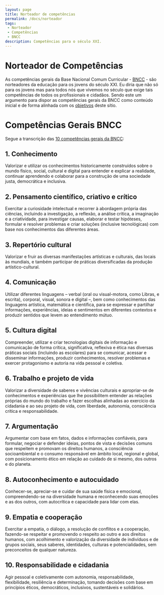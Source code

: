 ```yaml
---
layout: page
title: Norteador de competências
permalink: /docs/norteador
tags:
 - Norteador
 - Competências
 - BNCC
description: Competências para o século XXI.
---
```

# Norteador de Competências

As competências gerais da Base Nacional Comum Curricular - [BNCC](http://basenacionalcomum.mec.gov.br/) - são norteadores da educação para os jovens do século XXI. Eu diria que não só para os jovens mas para todos nós que vivemos no século que exige tais competências de todos os profissionais e cidadãos. Sendo este um argumento para dispor as competências gerais da BNCC como conteúdo inicial e de forma alinhada com os [objetivos]( {{site.baseurl}}/sobre) deste sítio.



# Competências Gerais BNCC
Segue a transcrição das [10 competências gerais da BNCC](http://basenacionalcomum.mec.gov.br/abase/#introducao):


## 1. Conhecimento
Valorizar e utilizar os conhecimentos historicamente construídos sobre o mundo físico, social, cultural e digital para entender e explicar a realidade, continuar aprendendo e colaborar para a construção de uma sociedade justa, democrática e inclusiva.

## 2. Pensamento científico, criativo e crítico
Exercitar a curiosidade intelectual e recorrer à abordagem própria das ciências, incluindo a investigação, a reflexão, a análise crítica, a imaginação e a criatividade, para investigar causas, elaborar e testar hipóteses, formular e resolver problemas e criar soluções (inclusive tecnológicas) com base nos conhecimentos das diferentes áreas.

## 3. Repertório cultural
Valorizar e fruir as diversas manifestações artísticas e culturais, das locais às mundiais, e também participar de práticas diversificadas da produção artístico-cultural.

## 4. Comunicação
Utilizar diferentes linguagens – verbal (oral ou visual-motora, como Libras, e escrita), corporal, visual, sonora e digital –, bem como conhecimentos das linguagens artística, matemática e científica, para se expressar e partilhar informações, experiências, ideias e sentimentos em diferentes contextos e produzir sentidos que levem ao entendimento mútuo.

## 5. Cultura digital
Compreender, utilizar e criar tecnologias digitais de informação e comunicação de forma crítica, significativa, reflexiva e ética nas diversas práticas sociais (incluindo as escolares) para se comunicar, acessar e disseminar informações, produzir conhecimentos, resolver problemas e exercer protagonismo e autoria na vida pessoal e coletiva.

## 6. Trabalho e projeto de vida
Valorizar a diversidade de saberes e vivências culturais e apropriar-se de conhecimentos e experiências que lhe possibilitem entender as relações próprias do mundo do trabalho e fazer escolhas alinhadas ao exercício da cidadania e ao seu projeto de vida, com liberdade, autonomia, consciência crítica e responsabilidade.

## 7. Argumentação
Argumentar com base em fatos, dados e informações confiáveis, para formular, negociar e defender ideias, pontos de vista e decisões comuns que respeitem e promovam os direitos humanos, a consciência socioambiental e o consumo responsável em âmbito local, regional e global, com posicionamento ético em relação ao cuidado de si mesmo, dos outros e do planeta.

## 8. Autoconhecimento e autocuidado
Conhecer-se, apreciar-se e cuidar de sua saúde física e emocional, compreendendo-se na diversidade humana e reconhecendo suas emoções e as dos outros, com autocrítica e capacidade para lidar com elas.

## 9. Empatia e cooperação
Exercitar a empatia, o diálogo, a resolução de conflitos e a cooperação, fazendo-se respeitar e promovendo o respeito ao outro e aos direitos humanos, com acolhimento e valorização da diversidade de indivíduos e de grupos sociais, seus saberes, identidades, culturas e potencialidades, sem preconceitos de qualquer natureza.

## 10. Responsabilidade e cidadania
Agir pessoal e coletivamente com autonomia, responsabilidade, flexibilidade, resiliência e determinação, tomando decisões com base em princípios éticos, democráticos, inclusivos, sustentáveis e solidários.
